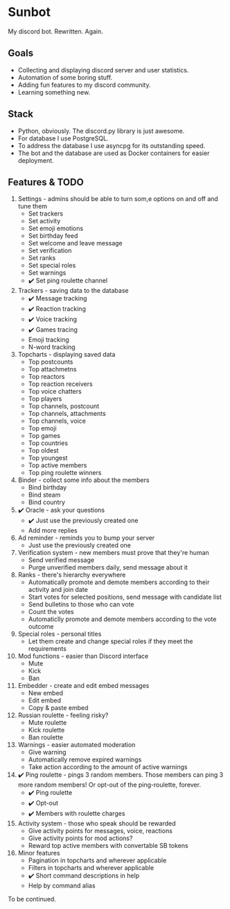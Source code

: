 # Sunbot

My discord bot. Rewritten. Again.

## Goals

- Collecting and displaying discord server and user statistics. 
- Automation of some boring stuff.
- Adding fun features to my discord community.
- Learning something new.

## Stack

- Python, obviously. The discord.py library is just awesome.
- For database I use PostgreSQL. 
- To address the database I use asyncpg for its outstanding speed.
- The bot and the database are used as Docker containers for easier deployment.

## Features & TODO

1. Settings - admins should be able to turn som,e options on and off and tune them
    - Set trackers
    - Set activity
    - Set emoji emotions
    - Set birthday feed
    - Set welcome and leave message
    - Set verification
    - Set ranks
    - Set special roles
    - Set warnings
    - ✔️ Set ping roulette channel
2. Trackers - saving data to the database
    - ✔️ Message tracking
    - ✔️ Reaction tracking
    - ✔️ Voice tracking
    - ✔️ Games tracing
    - Emoji tracking
    - N-word tracking
3. Topcharts - displaying saved data
    - Top postcounts
    - Top attachmetns
    - Top reactors
    - Top reaction receivers
    - Top voice chatters
    - Top players
    - Top channels, postcount
    - Top channels, attachments
    - Top channels, voice
    - Top emoji
    - Top games
    - Top countries
    - Top oldest
    - Top youngest
    - Top active members
    - Top ping roulette winners
4. Binder - collect some info about the members
    - Bind birthday
    - Bind steam
    - Bind country
5. ✔️ Oracle - ask your questions
    - ✔️ Just use the previously created one
    - Add more replies
6. Ad reminder - reminds you to bump your server
    - Just use the previously created one
7. Verification system - new members must prove that they're human
    - Send verified message
    - Purge unverified members daily, send message about it
8. Ranks - there's hierarchy everywhere
    - Automatically promote and demote members according to their activity and join date
    - Start votes for selected positions, send  message with candidate list
    - Send bulletins to those who can vote
    - Count the votes
    - Automaticlly promote and demote members according to the vote outcome
9. Special roles - personal titles
    - Let them create and change special roles if they meet the requirements
10. Mod functions - easier than Discord interface
    - Mute
    - Kick
    - Ban
11. Embedder - create and edit embed messages
    - New embed
    - Edit embed
    - Copy & paste embed
12. Russian roulette - feeling risky? 
    - Mute roulette
    - Kick roulette
    - Ban roulette
13. Warnings - easier automated moderation
    - Give warning
    - Automatically remove expired warnings
    - Take action according to the amount of active warnings
14. ✔️ Ping roulette - pings 3 random members. Those members can ping 3 more random members! Or opt-out of the ping-roulette, forever.
    - ✔️ Ping roulette
    - ✔️ Opt-out
    - ✔️ Members with roulette charges
15. Activity system - those who speak should be rewarded
    - Give activity points for messages, voice, reactions
    - Give activity points for mod actions?
    - Reward top active members with convertable SB tokens
777. Minor features
        - Pagination in topcharts and wherever applicable
        - Filters in topcharts and wherever applicable
        - ✔️ Short command descriptions in help
        - Help by command alias
        
    
To be continued.
